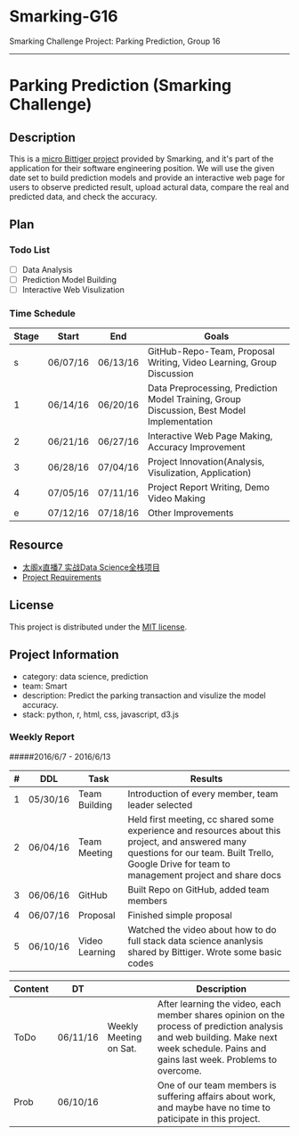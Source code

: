 # Smarking-G16
Smarking Challenge Project: Parking Prediction, Group 16

***
# Parking Prediction (Smarking Challenge)

## Description
This is a [micro Bittiger project](https://www.bittiger.io/microproject/jEaqRv4rurDJ6BhNm) provided by Smarking, and it's part of the application for their software engineering position. We will use the given date set to build prediction models and provide an interactive web page for users to observe predicted result, upload actural data, compare the real and predicted data, and check the accuracy.

## Plan

### Todo List
- [ ] Data Analysis
- [ ] Prediction Model Building
- [ ] Interactive Web Visulization

### Time Schedule


| Stage | Start  | End | Goals |
| ------------- | ------------- | ------------- | ------------- |
| s | 06/07/16  | 06/13/16  | GitHub-Repo-Team, Proposal Writing, Video Learning, Group Discussion |
| 1 | 06/14/16  | 06/20/16  | Data Preprocessing, Prediction Model Training, Group Discussion, Best Model Implementation |
| 2 | 06/21/16  | 06/27/16  | Interactive Web Page Making, Accuracy Improvement  |
| 3 | 06/28/16  | 07/04/16  | Project Innovation(Analysis, Visulization, Application)  |
| 4 | 07/05/16  | 07/11/16  | Project Report Writing, Demo Video Making  |
| e | 07/12/16  | 07/18/16  | Other Improvements  |



## Resource

- [太阁x直播7 实战Data Science全栈项目](https://www.bittiger.io/classpage/FKdk6888kdkij6Rqh)
- [Project Requirements](https://www.bittiger.io/microproject/jEaqRv4rurDJ6BhNm)



## License
This project is distributed under the [MIT license](http://choosealicense.com/licenses/mit/).

## Project Information
- category: data science, prediction
- team: Smart
- description: Predict the parking transaction and visulize the model accuracy.
- stack: python, r, html, css, javascript, d3.js



### Weekly Report
#####2016/6/7 - 2016/6/13

| # | DDL | Task | Results |
| ------------- | ------------- | ------------- | ------------- |
| 1 | 05/30/16  | Team Building | Introduction of every member, team leader selected |
| 2 | 06/04/16  | Team Meeting  | Held first meeting, cc shared some experience and resources about this project, and answered many questions for our team. Built Trello, Google Drive for team to management project and share docs |
| 3 | 06/06/16  | GitHub | Built Repo on GitHub, added team members  |
| 4 | 06/07/16  | Proposal | Finished simple proposal |
| 5 | 06/10/16  | Video Learning | Watched the video about how to do full stack data science ananlysis shared by Bittiger. Wrote some basic codes  |

| Content | DT |  | Description |
| ------------- | ------------- | ------------- | ------------- |
| ToDo | 06/11/16  | Weekly Meeting on Sat. | After learning the video, each member shares opinion on the process of prediction analysis and web building. Make next week schedule. Pains and gains last week. Problems to overcome.  |
| Prob | 06/10/16  |  | One of our team members is suffering affairs about work, and maybe have no time to paticipate in this project.  |





